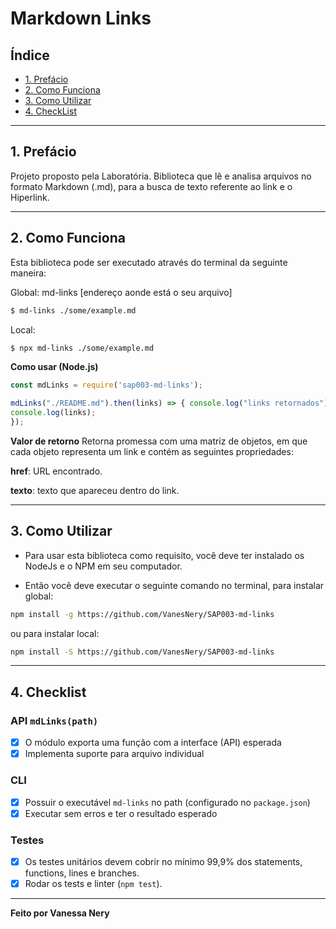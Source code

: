 # Markdown Links

## Índice

* [1. Prefácio](#1-prefácio)
* [2. Como Funciona](#2-como-funciona)
* [3. Como Utilizar](#3-como-utilizar)
* [4. CheckList](#4-CheckList)

***

## 1. Prefácio

Projeto proposto pela Laboratória. Biblioteca que lê e analisa arquivos no formato Markdown (.md), para a busca de texto referente ao link e o Hiperlink.

***

## 2. Como Funciona

Esta biblioteca pode ser executado através do terminal da seguinte maneira:

Global:
md-links [endereço aonde está o seu arquivo]
```sh
$ md-links ./some/example.md
```
Local:
```sh
$ npx md-links ./some/example.md
```

**Como usar (Node.js)**

```js 
const mdLinks = require('sap003-md-links');

mdLinks("./README.md").then(links) => { console.log("links retornados");
console.log(links);
});
```

**Valor de retorno**
Retorna promessa com uma matriz de objetos, em que cada objeto representa um link e contém as seguintes propriedades:

**href**: URL encontrado.

**texto**: texto que apareceu dentro do link.
***

## 3. Como Utilizar

* Para usar esta biblioteca como requisito, você deve ter instalado os NodeJs e o NPM em seu computador.

* Então você deve executar o seguinte comando no terminal, para instalar global:

```sh 
npm install -g https://github.com/VanesNery/SAP003-md-links
``` 
ou para instalar local:
```sh 
npm install -S https://github.com/VanesNery/SAP003-md-links
```
***

## 4. Checklist

### API `mdLinks(path)`

* [X] O módulo exporta uma função com a interface (API) esperada
* [X] Implementa suporte para arquivo individual

### CLI

* [X] Possuir o executável `md-links` no path (configurado no `package.json`)
* [X] Executar sem erros e ter o resultado esperado

### Testes

* [X] Os testes unitários devem cobrir no mínimo 99,9% dos statements, functions,
  lines e branches.
* [X] Rodar os tests e linter (`npm test`).
***

**Feito por Vanessa Nery**
